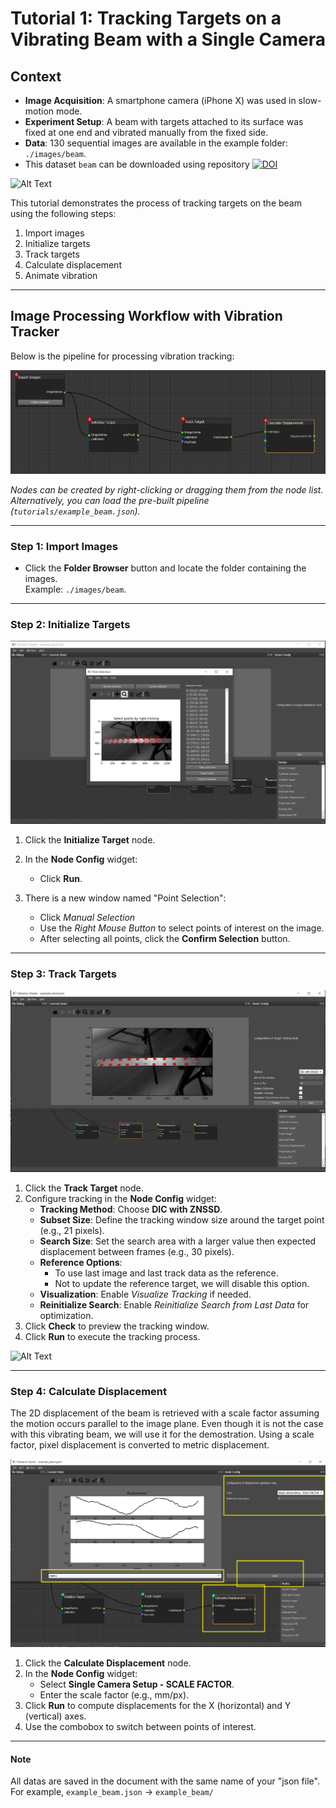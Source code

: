 # Tutorial 1: Tracking Targets on a Vibrating Beam with a Single Camera

## Context

- **Image Acquisition**: A smartphone camera (iPhone X) was used in slow-motion mode.
- **Experiment Setup**: A beam with targets attached to its surface was fixed at one end and vibrated manually from the fixed side.
- **Data**: 130 sequential images are available in the example folder: `./images/beam`. 
- This dataset `beam` can be downloaded using repository [![DOI](https://zenodo.org/badge/DOI/10.5281/zenodo.15573703.svg)](https://doi.org/10.5281/zenodo.15573703)



![Alt Text](../../images/beam/frame_0061.bmp)

This tutorial demonstrates the process of tracking targets on the beam using the following steps:

1. Import images
2. Initialize targets
3. Track targets
4. Calculate displacement
5. Animate vibration

---

## Image Processing Workflow with Vibration Tracker

Below is the pipeline for processing vibration tracking:

![Alt Text](./images/tuto1/pipeline.PNG)

*Nodes can be created by right-clicking or dragging them from the node list.*  
*Alternatively, you can load the pre-built pipeline (`tutorials/example_beam.json`).*

---

### Step 1: Import Images

- Click the **Folder Browser** button and locate the folder containing the images.  
  Example: `./images/beam`.

---

### Step 2: Initialize Targets

![Alt Text](./images/tuto1/initialize_target.PNG)

1. Click the **Initialize Target** node.
2. In the **Node Config** widget:
   - Click **Run**.
  
3. There is a new window named "Point Selection":
   - Click *Manual Selection*
   - Use the *Right Mouse Button* to select points of interest on the image.
   - After selecting all points, click the **Confirm Selection** button.

---

### Step 3: Track Targets

![Alt Text](./images/tuto1/track_target.png)


1. Click the **Track Target** node.
2. Configure tracking in the **Node Config** widget:
   - **Tracking Method**: Choose **DIC with ZNSSD**.
   - **Subset Size**: Define the tracking window size around the target point (e.g., 21 pixels).
   - **Search Size**: Set the search area with a larger value then expected displacement between frames (e.g., 30 pixels).
   - **Reference Options**: 
     - To use last image and last track data as the reference.
     - Not to update the reference target, we will disable this option.
   - **Visualization**: Enable *Visualize Tracking* if needed.
   - **Reinitialize Search**: Enable *Reinitialize Search from Last Data* for optimization.
3. Click **Check** to preview the tracking window.
4. Click **Run** to execute the tracking process.


![Alt Text](./images/tuto1/beam_animation.gif)

---

### Step 4: Calculate Displacement

The 2D displacement of the beam is retrieved with a scale factor assuming the motion occurs parallel to the image plane. Even though it is not the case with this vibrating beam, we will use it for the demostration.
Using a scale factor, pixel displacement is converted to metric displacement.

![Alt Text](./images/tuto1/calculate_displacement.png)

1. Click the **Calculate Displacement** node.
2. In the **Node Config** widget:
   - Select **Single Camera Setup - SCALE FACTOR**.
   - Enter the scale factor (e.g., mm/px).
3. Click **Run** to compute displacements for the X (horizontal) and Y (vertical) axes.
4. Use the combobox to switch between points of interest.

---

#### Note

All datas are saved in the document with the same name of your "json file".
For example, `example_beam.json` -> `example_beam/`
